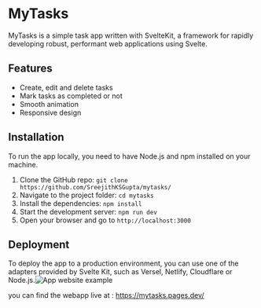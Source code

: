 # MyTasks

MyTasks is a simple task app written with SvelteKit, a framework for rapidly developing robust, performant web applications using Svelte.

## Features

- Create, edit and delete tasks
- Mark tasks as completed or not
- Smooth animation
- Responsive design

## Installation

To run the app locally, you need to have Node.js and npm installed on your machine.

1. Clone the GitHub repo: `git clone https://github.com/SreejithKSGupta/mytasks/`
2. Navigate to the project folder: `cd mytasks`
3. Install the dependencies: `npm install`
4. Start the development server: `npm run dev`
5. Open your browser and go to `http://localhost:3000`

## Deployment

To deploy the app to a production environment, you can use one of the adapters provided by Svelte Kit, such as Versel, Netlify, Cloudflare or Node.js.![App website example](https://github.com/SreejithKSGupta/mytasks/assets/72187226/a333b39f-8383-4707-86de-6963b1a1165f)


you can find the webapp live at : https://mytasks.pages.dev/
